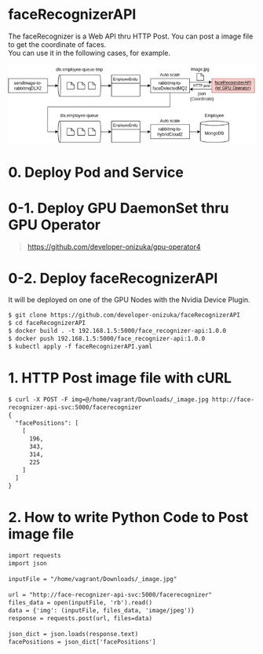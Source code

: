 # faceRecognizerAPI

The faceRecognizer is a Web API thru HTTP Post. You can post a image file to get the coordinate of faces.<br>
You can use it in the following cases, for example.<br>

<img src="https://github.com/developer-onizuka/Diagrams/blob/main/faceRecognizerAPI/Copy%20of%20rabbitMQ.drawio.png" width="720">


# 0. Deploy Pod and Service
# 0-1. Deploy GPU DaemonSet thru GPU Operator
> https://github.com/developer-onizuka/gpu-operator4

# 0-2. Deploy faceRecognizerAPI
It will be deployed on one of the GPU Nodes with the Nvidia Device Plugin.
```
$ git clone https://github.com/developer-onizuka/faceRecognizerAPI
$ cd faceRecognizerAPI
$ docker build . -t 192.168.1.5:5000/face_recognizer-api:1.0.0
$ docker push 192.168.1.5:5000/face_recognizer-api:1.0.0 
$ kubectl apply -f faceRecognizerAPI.yaml
```

# 1. HTTP Post image file with cURL
```
$ curl -X POST -F img=@/home/vagrant/Downloads/_image.jpg http://face-recognizer-api-svc:5000/facerecognizer
{
  "facePositions": [
    [
      196, 
      343, 
      314, 
      225
    ]
  ]
}
```

# 2. How to write Python Code to Post image file
```
import requests
import json

inputFile = "/home/vagrant/Downloads/_image.jpg"

url = "http://face-recognizer-api-svc:5000/facerecognizer"
files_data = open(inputFile, 'rb').read()
data = {'img': (inputFile, files_data, 'image/jpeg')}
response = requests.post(url, files=data)

json_dict = json.loads(response.text)
facePositions = json_dict['facePositions']
```
